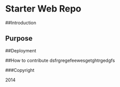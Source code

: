 # Starter Web Repo



##Introduction


## Purpose

##Deployment

##How to contribute
dsfrgregefeewesgetghtrgedgfs

###Copyright

2014
